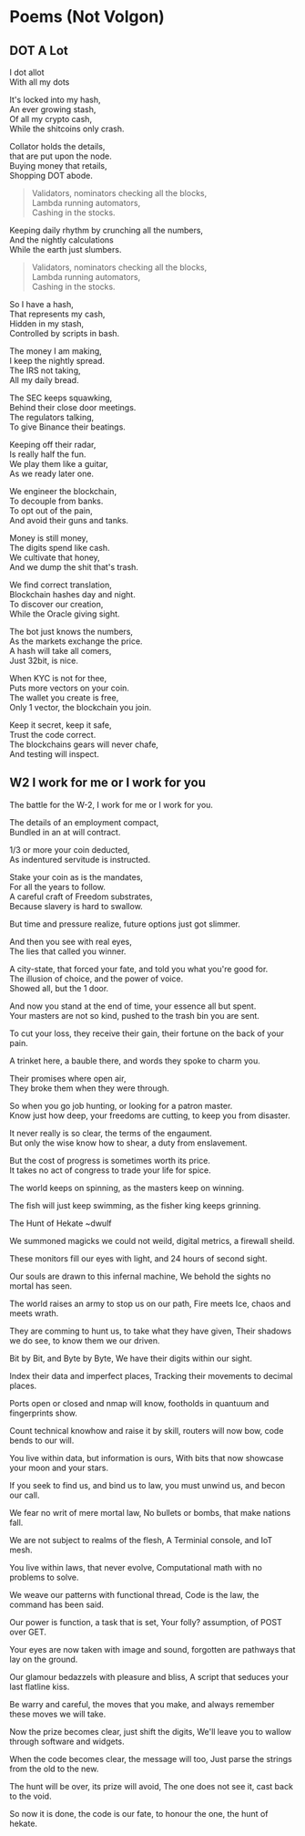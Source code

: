 # Poems (Not Volgon)

## DOT A Lot
I dot allot  
With all my dots  

It's locked into my hash,  
An ever growing stash,  
Of all my crypto cash,  
While the shitcoins only crash.  

Collator holds the details,  
that are put upon the node.  
Buying money that retails,  
Shopping DOT abode.  

> Validators, nominators checking all the blocks,  
> Lambda running automators,  
> Cashing in the stocks.  

Keeping daily rhythm by crunching all the numbers,  
And the nightly calculations  
While the earth just slumbers.  

> Validators, nominators checking all the blocks,  
> Lambda running automators,  
> Cashing in the stocks.  

So I have a hash,  
That represents my cash,  
Hidden in my stash,  
Controlled by scripts in bash.  

The money I am making,  
I keep the nightly spread.  
The IRS not taking,  
All my daily bread.  

The SEC keeps squawking,  
Behind their close door meetings.  
The regulators talking,  
To give Binance their beatings.  

Keeping off their radar,  
Is really half the fun.  
We play them like a guitar,  
As we ready later one.  

We engineer the blockchain,  
To decouple from banks.  
To opt out of the pain,  
And avoid their guns and tanks.  

Money is still money,  
The digits spend like cash.  
We cultivate that honey,  
And we dump the shit that's trash.  

We find correct translation,  
Blockchain hashes day and night.  
To discover our creation,  
While the Oracle giving sight.  

The bot just knows the numbers,  
As the markets exchange the price.  
A hash will take all comers,  
Just 32bit, is nice.  

When KYC is not for thee,  
Puts more vectors on your coin.  
The wallet you create is free,  
Only 1 vector, the blockchain you join.  

Keep it secret, keep it safe,  
Trust the code correct.  
The blockchains gears will never chafe,  
And testing will inspect.  


## W2 I work for me or I work for you

The battle for the W-2, I work for me or I work for you.  

The details of an employment compact,  
Bundled in an at will contract.  

1/3 or more your coin deducted,  
As indentured servitude is instructed.  

Stake your coin as is the mandates,  
For all the years to follow.  
A careful craft of Freedom substrates,  
Because slavery is hard to swallow.  

But time and pressure realize, future options just got slimmer.  

And then you see with real eyes,  
The lies that called you winner.  

A city-state, that forced your fate, and told you what you're good for.  
The illusion of choice, and the power of voice.  
Showed all, but the 1 door.  

And now you stand at the end of time, your essence all but spent.  
Your masters are not so kind, pushed to the trash bin you are sent.  

To cut your loss, they receive their gain, their fortune on the back of your pain.  

A trinket here, a bauble there, and words they spoke to charm you.  

Their promises where open air,  
They broke them when they were through.  

So when you go job hunting, or looking for a patron master.  
Know just how deep, your freedoms are cutting, to keep you from disaster.  

It never really is so clear, the terms of the engaument.  
But only the wise know how to shear, a duty from enslavement.  

But the cost of progress is sometimes worth its price.  
It takes no act of congress to trade your life for spice.  

The world keeps on spinning, as the masters keep on winning.  

The fish will just keep swimming, as the fisher king keeps grinning.  


The Hunt of Hekate
~dwulf

We summoned magicks we could not weild,
digital metrics, a firewall sheild.

These monitors fill our eyes with light,
and 24 hours of second sight.

Our souls are drawn to this infernal machine,
We behold the sights no mortal has seen.

The world raises an army to stop us on our path,
Fire meets Ice, chaos and meets wrath.

They are comming to hunt us, to take what they have given,
Their shadows we do see, to know them we our driven.

Bit by Bit, and Byte by Byte, 
We have their digits within our sight.

Index their data and imperfect places,
Tracking their movements to decimal places.

Ports open or closed and nmap will know,
footholds in quantuum and fingerprints show.

Count technical knowhow and raise it by skill,
routers will now bow, code bends to our will.

You live within data, but information is ours,
With bits that now showcase your moon and your stars.

If you seek to find us, and bind us to law,
you must unwind us, and becon our call.

We fear no writ of mere mortal law,
No bullets or bombs, that make nations fall.

We are not subject to realms of the flesh,
A Terminial console, and IoT mesh.

You live within laws, that never evolve,
Computational math with no problems to solve.

We weave our patterns with functional thread,
Code is the law, the command has been said.

Our power is function, a task that is set,
Your folly? assumption, of POST over GET.

Your eyes are now taken with image and sound,
forgotten are pathways that lay on the ground.

Our glamour bedazzels with pleasure and bliss,
A script that seduces your last flatline kiss.

Be warry and careful, the moves that you make,
and always remember these moves we will take.

Now the prize becomes clear, just shift the digits,
We'll leave you to wallow through software and widgets.

When the code becomes clear, the message will too,
Just parse the strings from the old to the new.

The hunt will be over, its prize will avoid,
The one does not see it, cast back to the void.

So now it is done, the code is our fate,
to honour the one, the hunt of hekate.


